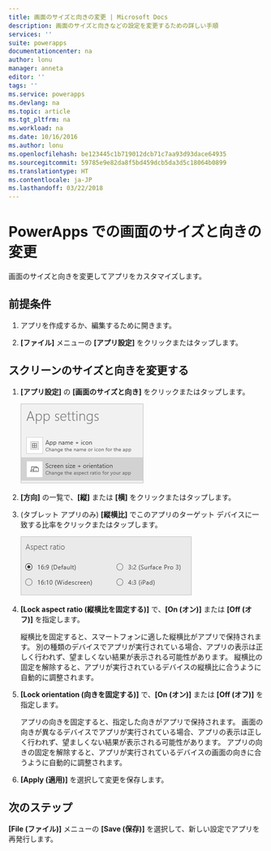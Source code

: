 ```yaml
---
title: 画面のサイズと向きの変更 | Microsoft Docs
description: 画面のサイズと向きなどの設定を変更するための詳しい手順
services: ''
suite: powerapps
documentationcenter: na
author: lonu
manager: anneta
editor: ''
tags: ''
ms.service: powerapps
ms.devlang: na
ms.topic: article
ms.tgt_pltfrm: na
ms.workload: na
ms.date: 10/16/2016
ms.author: lonu
ms.openlocfilehash: be123445c1b719012dcb71c7aa93d93dace64935
ms.sourcegitcommit: 59785e9e82da8f5bd459dcb5da3d5c18064b0899
ms.translationtype: HT
ms.contentlocale: ja-JP
ms.lasthandoff: 03/22/2018
---
```

# <a name="change-screen-size-and-orientation-in-powerapps"></a>PowerApps での画面のサイズと向きの変更
画面のサイズと向きを変更してアプリをカスタマイズします。

## <a name="prerequisites"></a>前提条件
1. アプリを作成するか、編集するために開きます。

2. **[ファイル]** メニューの **[アプリ設定]** をクリックまたはタップします。

## <a name="change-screen-size-and-orientation"></a>スクリーンのサイズと向きを変更する
1. **[アプリ設定]** の **[画面のサイズと向き]** をクリックまたはタップします。

    ![アプリの画面のサイズと向きを変更するためのオプション](./media/set-aspect-ratio-portrait-landscape/size-orientation.png)

2. **[方向]** の一覧で、**[縦]** または **[横]** をクリックまたはタップします。

3. (タブレット アプリのみ) **[縦横比]** でこのアプリのターゲット デバイスに一致する比率をクリックまたはタップします。

    ![タブレット アプリの縦横比の変更](./media/set-aspect-ratio-portrait-landscape/aspect-tablet.png)

4. **[Lock aspect ratio (縦横比を固定する)]** で、**[On (オン)]** または **[Off (オフ)]** を指定します。

    縦横比を固定すると、スマートフォンに適した縦横比がアプリで保持されます。 別の種類のデバイスでアプリが実行されている場合、アプリの表示は正しく行われず、望ましくない結果が表示される可能性があります。 縦横比の固定を解除すると、アプリが実行されているデバイスの縦横比に合うように自動的に調整されます。

5. **[Lock orientation (向きを固定する)]** で、**[On (オン)]** または **[Off (オフ)]** を指定します。

    アプリの向きを固定すると、指定した向きがアプリで保持されます。 画面の向きが異なるデバイスでアプリが実行されている場合、アプリの表示は正しく行われず、望ましくない結果が表示される可能性があります。 アプリの向きの固定を解除すると、アプリが実行されているデバイスの画面の向きに合うように自動的に調整されます。

6. **[Apply (適用)]** を選択して変更を保存します。

## <a name="next-step"></a>次のステップ
**[File (ファイル)]** メニューの **[Save (保存)]** を選択して、新しい設定でアプリを再発行します。
